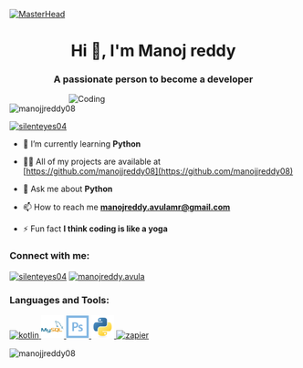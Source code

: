 [![MasterHead](https://github.com/manojjreddy08/Manojreddy08/blob/main/Full_stack_developer-1-1.webp)](https://manojjreddy08.io)
 <h1 align="center">Hi 👋, I'm Manoj reddy</h1>
<h3 align="center">A passionate person to become a developer</h3>
<img align="right" alt="Coding" width="400" src="https://gist.github.com/MedRedha/fd8e2481bde2610c96b9aafde543879c">

<p align="left"> <img src="https://gist.github.com/MedRedha/fd8e2481bde2610c96b9aafde543879c" alt="manojjreddy08" /> </p>

<p align="left"> <a href="https://twitter.com/silenteyes04" target="blank"><img src="https://img.shields.io/twitter/follow/silenteyes04?logo=twitter&style=for-the-badge" alt="silenteyes04" /></a> </p>

- 🌱 I’m currently learning **Python**

- 👨‍💻 All of my projects are available at [https://github.com/manojjreddy08](https://github.com/manojjreddy08)

- 💬 Ask me about **Python**

- 📫 How to reach me **manojreddy.avulamr@gmail.com**

- ⚡ Fun fact **I think coding is like a yoga**

<h3 align="left">Connect with me:</h3>
<p align="left">
<a href="https://twitter.com/silenteyes04" target="blank"><img align="center" src="https://raw.githubusercontent.com/rahuldkjain/github-profile-readme-generator/master/src/images/icons/Social/twitter.svg" alt="silenteyes04" height="30" width="40" /></a>
<a href="https://instagram.com/manojreddy.avula" target="blank"><img align="center" src="https://raw.githubusercontent.com/rahuldkjain/github-profile-readme-generator/master/src/images/icons/Social/instagram.svg" alt="manojreddy.avula" height="30" width="40" /></a>
</p>

<h3 align="left">Languages and Tools:</h3>
<p align="left"> <a href="https://kotlinlang.org" target="_blank" rel="noreferrer"> <img src="https://www.vectorlogo.zone/logos/kotlinlang/kotlinlang-icon.svg" alt="kotlin" width="40" height="40"/> </a> <a href="https://www.mysql.com/" target="_blank" rel="noreferrer"> <img src="https://raw.githubusercontent.com/devicons/devicon/master/icons/mysql/mysql-original-wordmark.svg" alt="mysql" width="40" height="40"/> </a> <a href="https://www.photoshop.com/en" target="_blank" rel="noreferrer"> <img src="https://raw.githubusercontent.com/devicons/devicon/master/icons/photoshop/photoshop-line.svg" alt="photoshop" width="40" height="40"/> </a> <a href="https://www.python.org" target="_blank" rel="noreferrer"> <img src="https://raw.githubusercontent.com/devicons/devicon/master/icons/python/python-original.svg" alt="python" width="40" height="40"/> </a> <a href="https://zapier.com" target="_blank" rel="noreferrer"> <img src="https://www.vectorlogo.zone/logos/zapier/zapier-icon.svg" alt="zapier" width="40" height="40"/> </a> </p>

<p><img align="center" src="https://github-readme-stats.vercel.app/api/top-langs?username=manojjreddy08&show_icons=true&locale=en&layout=compact" alt="manojjreddy08" /></p>

